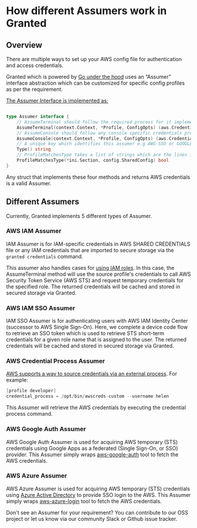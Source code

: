 # How different Assumers work in Granted

## Overview 

There are multiple ways to set up your AWS config file for authentication and access credentials. 

Granted which is powered by [Go under the hood](https://github.com/common-fate/granted) uses an “Assumer” interface abstraction which can be customized for specific config profiles as per the requirement. 

[The Assumer Interface is implemented as:](https://github.com/common-fate/granted/blob/main/pkg/cfaws/assumers.go) 

```go

type Assumer interface {
	// AssumeTerminal should follow the required process for it implemetation and return aws credentials ready to be exported to the terminal environment
	AssumeTerminal(context.Context, *Profile, ConfigOpts) (aws.Credentials, error)
	// AssumeConsole should follow any console specific credentials processes, this may be the same as AssumeTerminal under the hood
	AssumeConsole(context.Context, *Profile, ConfigOpts) (aws.Credentials, error)
	// A unique key which identifies this assumer e.g AWS-SSO or GOOGLE-AWS-AUTH
	Type() string
	// ProfileMatchesType takes a list of strings which are the lines in an aws config profile and returns true if this profile is the assumers type
	ProfileMatchesType(*ini.Section, config.SharedConfig) bool
}

```

Any struct that implements these four methods and returns AWS credentials is a valid Assumer.

## Different Assumers

Currently, Granted implements 5 different types of Assumer.

### AWS IAM Assumer 

IAM Assumer is for IAM-specific credentials in AWS SHARED CREDENTIALS file or any IAM credentials that are imported to secure storage via the `granted credentials` command. 

This assumer also handles cases for [using IAM roles](https://docs.aws.amazon.com/cli/latest/userguide/cli-configure-role.html).  In this case, the AssumeTerminal method will use the source profile's credentials to call AWS Security Token Service (AWS STS) and request temporary credentials for the specified role. The returned credentials will be cached and stored in secured storage via Granted. 

###  AWS IAM SSO Assumer 

IAM SSO Assumer is for authenticating users with AWS IAM Identity Center (successor to AWS Single Sign-On). Here, we complete a device code flow to retrieve an SSO token which is used to retrieve STS short-term credentials for a given role name that is assigned to the user. The returned credentials will be cached and stored in secured storage via Granted. 

### AWS Credential Process Assumer 

[AWS supports a way to source credentials via an external process](https://docs.aws.amazon.com/cli/latest/userguide/cli-configure-sourcing-external.html). For example: 

```go
[profile developer]
credential_process = /opt/bin/awscreds-custom --username helen
```

This Assumer will retrieve the AWS credentials by executing the credential process command. 

### AWS Google Auth Assumer 

AWS Google Auth Assumer is used for acquiring AWS temporary (STS) credentials using Google Apps as a federated (Single Sign-On, or SSO) provider. This Assumer simply wraps [aws-google-auth](https://github.com/cevoaustralia/aws-google-auth) tool to fetch the AWS credentials. 

### AWS Azure Assumer 

AWS Azure Assumer is used for acquiring AWS temporary (STS) credentials using [Azure Active Directory](https://azure.microsoft.com/) to provide SSO login to the AWS.  This Assumer simply wraps [aws-azure-login](https://github.com/aws-azure-login/aws-azure-login) tool to fetch the AWS credentials.  

Don't see an Assumer for your requirement? You can contribute to our OSS project or let us know via our community Slack or Github issue tracker. 
